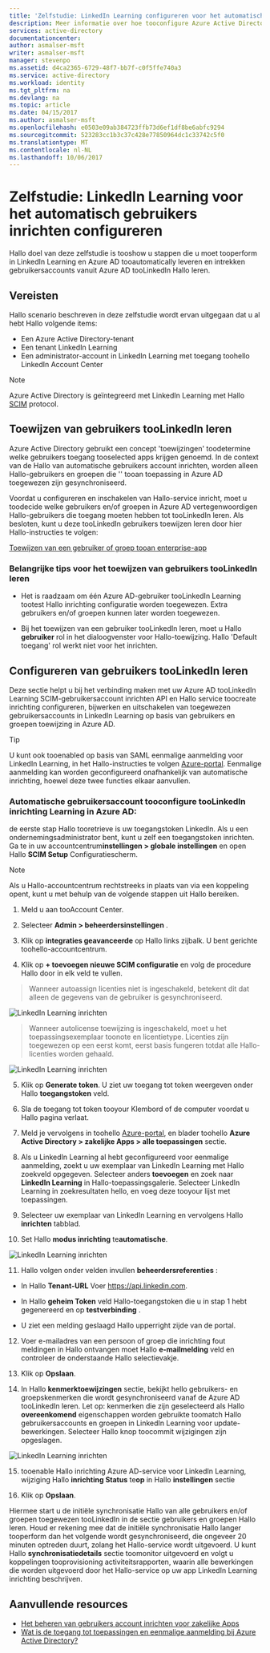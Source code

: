 ```yaml
---
title: 'Zelfstudie: LinkedIn Learning configureren voor het automatisch gebruikers inrichten met Azure Active Directory | Microsoft Docs'
description: Meer informatie over hoe tooconfigure Azure Active Directory tooautomatically leveren en intrekken gebruikersaccounts tooLinkedIn leren.
services: active-directory
documentationcenter: 
author: asmalser-msft
writer: asmalser-msft
manager: stevenpo
ms.assetid: d4ca2365-6729-48f7-bb7f-c0f5ffe740a3
ms.service: active-directory
ms.workload: identity
ms.tgt_pltfrm: na
ms.devlang: na
ms.topic: article
ms.date: 04/15/2017
ms.author: asmalser-msft
ms.openlocfilehash: e0503e09ab384723ffb73d6ef1df8be6abfc9294
ms.sourcegitcommit: 523283cc1b3c37c428e77850964dc1c33742c5f0
ms.translationtype: MT
ms.contentlocale: nl-NL
ms.lasthandoff: 10/06/2017
---
```

# <a name="tutorial-configuring-linkedin-learning-for-automatic-user-provisioning"></a>Zelfstudie: LinkedIn Learning voor het automatisch gebruikers inrichten configureren


Hallo doel van deze zelfstudie is tooshow u stappen die u moet tooperform in LinkedIn Learning en Azure AD tooautomatically leveren en intrekken gebruikersaccounts vanuit Azure AD tooLinkedIn Hallo leren. 

## <a name="prerequisites"></a>Vereisten

Hallo scenario beschreven in deze zelfstudie wordt ervan uitgegaan dat u al hebt Hallo volgende items:

*   Een Azure Active Directory-tenant
*   Een tenant LinkedIn Learning 
*   Een administrator-account in LinkedIn Learning met toegang toohello LinkedIn Account Center

> [!NOTE]
> Azure Active Directory is geïntegreerd met LinkedIn Learning met Hallo [SCIM](http://www.simplecloud.info/) protocol.

## <a name="assigning-users-toolinkedin-learning"></a>Toewijzen van gebruikers tooLinkedIn leren

Azure Active Directory gebruikt een concept 'toewijzingen' toodetermine welke gebruikers toegang tooselected apps krijgen genoemd. In de context van de Hallo van automatische gebruikers account inrichten, worden alleen Hallo-gebruikers en groepen die '' tooan toepassing in Azure AD toegewezen zijn gesynchroniseerd. 

Voordat u configureren en inschakelen van Hallo-service inricht, moet u toodecide welke gebruikers en/of groepen in Azure AD vertegenwoordigen Hallo-gebruikers die toegang moeten hebben tot tooLinkedIn leren. Als besloten, kunt u deze tooLinkedIn gebruikers toewijzen leren door hier Hallo-instructies te volgen:

[Toewijzen van een gebruiker of groep tooan enterprise-app](active-directory-coreapps-assign-user-azure-portal.md)

### <a name="important-tips-for-assigning-users-toolinkedin-learning"></a>Belangrijke tips voor het toewijzen van gebruikers tooLinkedIn leren

*   Het is raadzaam om één Azure AD-gebruiker tooLinkedIn Learning tootest Hallo inrichting configuratie worden toegewezen. Extra gebruikers en/of groepen kunnen later worden toegewezen.

*   Bij het toewijzen van een gebruiker tooLinkedIn leren, moet u Hallo **gebruiker** rol in het dialoogvenster voor Hallo-toewijzing. Hallo 'Default toegang' rol werkt niet voor het inrichten.


## <a name="configuring-user-provisioning-toolinkedin-learning"></a>Configureren van gebruikers tooLinkedIn leren

Deze sectie helpt u bij het verbinding maken met uw Azure AD tooLinkedIn Learning SCIM-gebruikersaccount inrichten API en Hallo service toocreate inrichting configureren, bijwerken en uitschakelen van toegewezen gebruikersaccounts in LinkedIn Learning op basis van gebruikers en groepen toewijzing in Azure AD.

> [!TIP]
> U kunt ook tooenabled op basis van SAML eenmalige aanmelding voor LinkedIn Learning, in het Hallo-instructies te volgen [Azure-portal](https://portal.azure.com). Eenmalige aanmelding kan worden geconfigureerd onafhankelijk van automatische inrichting, hoewel deze twee functies elkaar aanvullen.


### <a name="tooconfigure-automatic-user-account-provisioning-toolinkedin-learning-in-azure-ad"></a>Automatische gebruikersaccount tooconfigure tooLinkedIn inrichting Learning in Azure AD:


de eerste stap Hallo tooretrieve is uw toegangstoken LinkedIn. Als u een ondernemingsadministrator bent, kunt u zelf een toegangstoken inrichten. Ga te in uw accountcentrum**instellingen &gt; globale instellingen** en open Hallo **SCIM Setup** Configuratiescherm.

> [!NOTE]
> Als u Hallo-accountcentrum rechtstreeks in plaats van via een koppeling opent, kunt u met behulp van de volgende stappen uit Hallo bereiken.

1)  Meld u aan tooAccount Center.

2)  Selecteer **Admin &gt; beheerdersinstellingen** .

3)  Klik op **integraties geavanceerde** op Hallo links zijbalk. U bent gerichte toohello-accountcentrum.

4)  Klik op **+ toevoegen nieuwe SCIM configuratie** en volg de procedure Hallo door in elk veld te vullen.

> Wanneer autoassign licenties niet is ingeschakeld, betekent dit dat alleen de gegevens van de gebruiker is gesynchroniseerd.

![LinkedIn Learning inrichten](./media/active-directory-saas-linkedinlearning-provisioning-tutorial/linkedin_1.PNG)

> Wanneer autolicense toewijzing is ingeschakeld, moet u het toepassingsexemplaar toonote en licentietype. Licenties zijn toegewezen op een eerst komt, eerst basis fungeren totdat alle Hallo-licenties worden gehaald.

![LinkedIn Learning inrichten](./media/active-directory-saas-linkedinlearning-provisioning-tutorial/linkedin_2.PNG)

5)  Klik op **Generate token**. U ziet uw toegang tot token weergeven onder Hallo **toegangstoken** veld.

6)  Sla de toegang tot token tooyour Klembord of de computer voordat u Hallo pagina verlaat.

7) Meld je vervolgens in toohello [Azure-portal](https://portal.azure.com), en blader toohello **Azure Active Directory > zakelijke Apps > alle toepassingen** sectie.

8) Als u LinkedIn Learning al hebt geconfigureerd voor eenmalige aanmelding, zoekt u uw exemplaar van LinkedIn Learning met Hallo zoekveld opgegeven. Selecteer anders **toevoegen** en zoek naar **LinkedIn Learning** in Hallo-toepassingsgalerie. Selecteer LinkedIn Learning in zoekresultaten hello, en voeg deze tooyour lijst met toepassingen.

9)  Selecteer uw exemplaar van LinkedIn Learning en vervolgens Hallo **inrichten** tabblad.

10) Set Hallo **modus inrichting** te**automatische**.

![LinkedIn Learning inrichten](./media/active-directory-saas-linkedinlearning-provisioning-tutorial/linkedin_3.PNG)

11)  Hallo volgen onder velden invullen **beheerdersreferenties** :

* In Hallo **Tenant-URL** Voer https://api.linkedin.com.

* In Hallo **geheim Token** veld Hallo-toegangstoken die u in stap 1 hebt gegenereerd en op **testverbinding** .

* U ziet een melding geslaagd Hallo upperright zijde van de portal.

12) Voer e-mailadres van een persoon of groep die inrichting fout meldingen in Hallo ontvangen moet Hallo **e-mailmelding** veld en controleer de onderstaande Hallo selectievakje.

13) Klik op **Opslaan**. 

14) In Hallo **kenmerktoewijzingen** sectie, bekijkt hello gebruikers- en groepskenmerken die wordt gesynchroniseerd vanaf de Azure AD tooLinkedIn leren. Let op: kenmerken die zijn geselecteerd als Hallo **overeenkomend** eigenschappen worden gebruikte toomatch Hallo gebruikersaccounts en groepen in LinkedIn Learning voor update-bewerkingen. Selecteer Hallo knop toocommit wijzigingen zijn opgeslagen.

![LinkedIn Learning inrichten](./media/active-directory-saas-linkedinlearning-provisioning-tutorial/linkedin_4.PNG)

15) tooenable Hallo inrichting Azure AD-service voor LinkedIn Learning, wijziging Hallo **inrichting Status** te**op** in Hallo **instellingen** sectie

16) Klik op **Opslaan**. 

Hiermee start u de initiële synchronisatie Hallo van alle gebruikers en/of groepen toegewezen tooLinkedIn in de sectie gebruikers en groepen Hallo leren. Houd er rekening mee dat de initiële synchronisatie Hallo langer tooperform dan het volgende wordt gesynchroniseerd, die ongeveer 20 minuten optreden duurt, zolang het Hallo-service wordt uitgevoerd. U kunt Hallo **synchronisatiedetails** sectie toomonitor uitgevoerd en volgt u koppelingen tooprovisioning activiteitsrapporten, waarin alle bewerkingen die worden uitgevoerd door het Hallo-service op uw app LinkedIn Learning inrichting beschrijven.


## <a name="additional-resources"></a>Aanvullende resources

* [Het beheren van gebruikers account inrichten voor zakelijke Apps](active-directory-enterprise-apps-manage-provisioning.md)
* [Wat is de toegang tot toepassingen en eenmalige aanmelding bij Azure Active Directory?](active-directory-appssoaccess-whatis.md)
